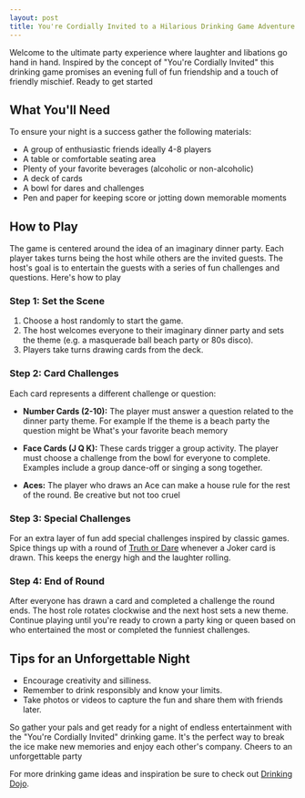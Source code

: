 ```yaml
---
layout: post
title: You're Cordially Invited to a Hilarious Drinking Game Adventure
---
```



Welcome to the ultimate party experience where laughter and libations go hand in hand. Inspired by the concept of "You're Cordially Invited" this drinking game promises an evening full of fun friendship and a touch of friendly mischief. Ready to get started

## What You'll Need

To ensure your night is a success gather the following materials:

- A group of enthusiastic friends ideally 4-8 players
- A table or comfortable seating area
- Plenty of your favorite beverages (alcoholic or non-alcoholic)
- A deck of cards
- A bowl for dares and challenges
- Pen and paper for keeping score or jotting down memorable moments

## How to Play

The game is centered around the idea of an imaginary dinner party. Each player takes turns being the host while others are the invited guests. The host's goal is to entertain the guests with a series of fun challenges and questions. Here's how to play

### Step 1: Set the Scene

1. Choose a host randomly to start the game.
2. The host welcomes everyone to their imaginary dinner party and sets the theme (e.g. a masquerade ball beach party or 80s disco).
3. Players take turns drawing cards from the deck.

### Step 2: Card Challenges

Each card represents a different challenge or question:

- **Number Cards (2-10):** The player must answer a question related to the dinner party theme. For example If the theme is a beach party the question might be What's your favorite beach memory

- **Face Cards (J Q K):** These cards trigger a group activity. The player must choose a challenge from the bowl for everyone to complete. Examples include a group dance-off or singing a song together.

- **Aces:** The player who draws an Ace can make a house rule for the rest of the round. Be creative but not too cruel

### Step 3: Special Challenges

For an extra layer of fun add special challenges inspired by classic games. Spice things up with a round of [Truth or Dare](https://drinkingdojo.com/games/truth-or-dare) whenever a Joker card is drawn. This keeps the energy high and the laughter rolling.

### Step 4: End of Round

After everyone has drawn a card and completed a challenge the round ends. The host role rotates clockwise and the next host sets a new theme. Continue playing until you're ready to crown a party king or queen based on who entertained the most or completed the funniest challenges.

## Tips for an Unforgettable Night

- Encourage creativity and silliness.
- Remember to drink responsibly and know your limits.
- Take photos or videos to capture the fun and share them with friends later.

So gather your pals and get ready for a night of endless entertainment with the "You're Cordially Invited" drinking game. It's the perfect way to break the ice make new memories and enjoy each other's company. Cheers to an unforgettable party

For more drinking game ideas and inspiration be sure to check out [Drinking Dojo](https://drinkingdojo.com/).